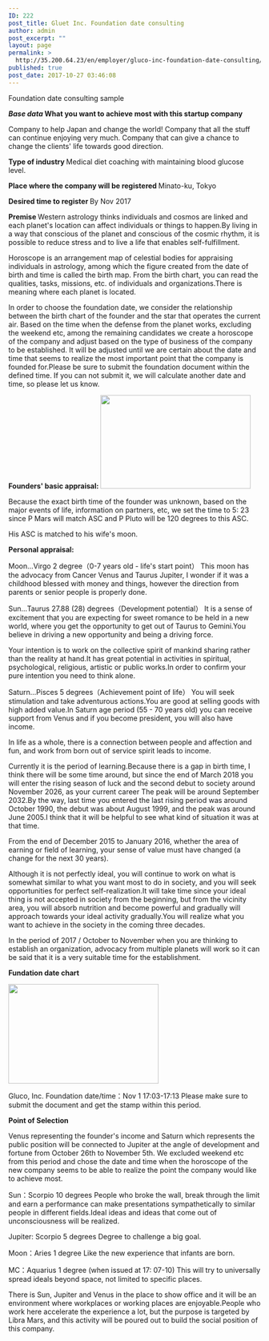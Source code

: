 ```yaml
---
ID: 222
post_title: Gluet Inc. Foundation date consulting
author: admin
post_excerpt: ""
layout: page
permalink: >
  http://35.200.64.23/en/employer/gluco-inc-foundation-date-consulting/
published: true
post_date: 2017-10-27 03:46:08
---
```

Foundation date consulting sample

<b><em>Base data</em>
</b><b>What you want to achieve most with this startup company</b>

Company to help Japan and change the world!
Company that all the stuff can continue enjoying very much.
Company that can give a chance to change the clients' life towards good direction.

<b>Type of industry
</b>Medical diet coaching with maintaining blood glucose level.

<b>Place where the company will be registered
</b>Minato-ku, Tokyo

<b>Desired time to register
</b>By Nov 2017

<b>Premise
</b>Western astrology thinks individuals and cosmos are linked and each planet's location can affect individuals or things to happen.By living in a way that conscious of the planet and conscious of the cosmic rhythm, it is possible to reduce stress and to live a life that enables self-fulfillment.

Horoscope is an arrangement map of celestial bodies for appraising individuals in astrology, among which the figure created from the date of birth and time is called the birth map. From the birth chart, you can read the qualities, tasks, missions, etc. of individuals and organizations.There is meaning where each planet is located.

In order to choose the foundation date, we consider the relationship between the birth chart of the founder and the star that operates the current air. Based on the time when the defense from the planet works, excluding the weekend etc, among the remaining candidates we create a horoscope of the company and adjust based on the type of business of the company to be established. It will be adjusted until we are certain about the date and time that seems to realize the most important point that the company is founded for.Please be sure to submit the foundation document within the defined time. If you can not submit it, we will calculate another date and time, so please let us know.

<b>Founders' basic appraisal:
<img class="alignnone size-medium wp-image-208" src="http://35.200.64.23/wp-content/uploads/2017/10/jan_takahashi-1--300x187.png" alt="" width="300" height="187" />
</b>

Because the exact birth time of the founder was unknown, based on the major events of life, information on partners, etc, we set the time to 5: 23 since P Mars will match ASC and P Pluto will be 120 degrees to this ASC.

His ASC is matched to his wife's moon.

<b>Personal appraisal:</b>

Moon...Virgo 2 degree（0-7 years old - life's start point）
This moon has the advocacy from Cancer Venus and Taurus Jupiter, I wonder if it was a childhood blessed with money and things, however the direction from parents or senior people is properly done.

Sun...Taurus 27.88 (28) degrees（Development potential）
It is a sense of excitement that you are expecting for sweet romance to be held in a new world, where you get the opportunity to get out of Taurus to Gemini.You believe in driving a new opportunity and being a driving force.

Your intention is to work on the collective spirit of mankind sharing rather than the reality at hand.It has great potential in activities in spiritual, psychological, religious, artistic or public works.In order to confirm your pure intention you need to think alone.

Saturn...Pisces 5 degrees（Achievement point of life）
You will seek stimulation and take adventurous actions.You are good at selling goods with high added value.In Saturn age period (55 - 70 years old) you can receive support from Venus and if you become president, you will also have income.

In life as a whole, there is a connection between people and affection and fun, and work from born out of service spirit leads to income.

Currently it is the period of learning.Because there is a gap in birth time, I think there will be some time around, but since the end of March 2018 you will enter the rising season of luck and the second debut to society around November 2026, as your current career The peak will be around September 2032.By the way, last time you entered the last rising period was around October 1990, the debut was about August 1999, and the peak was around June 2005.I think that it will be helpful to see what kind of situation it was at that time.

From the end of December 2015 to January 2016, whether the area of earning or field of learning, your sense of value must have changed (a change for the next 30 years).

Although it is not perfectly ideal, you will continue to work on what is somewhat similar to what you want most to do in society, and you will seek opportunities for perfect self-realization.It will take time since your ideal thing is not accepted in society from the beginning, but from the vicinity area, you will absorb nutrition and become powerful and gradually will approach towards your ideal activity gradually.You will realize what you want to achieve in the society in the coming three decades.

In the period of 2017 / October to November when you are thinking to establish an organization, advocacy from multiple planets will work so it can be said that it is a very suitable time for the establishment.

<b>Fundation date chart</b>

<img class="alignnone size-medium wp-image-204" src="http://35.200.64.23/wp-content/uploads/2017/10/gluco3-300x199.png" alt="" width="300" height="199" />

Gluco, Inc.
Foundation date/time：Nov 1 17:03-17:13
Please make sure to submit the document and get the stamp within this period.

<strong>Point of Selection</strong>

Venus representing the founder's income and Saturn which represents the public position will be connected to Jupiter at the angle of development and fortune from October 26th to November 5th. We excluded weekend etc from this period and chose the date and time when the horoscope of the new company seems to be able to realize the point the company would like to achieve most.

Sun：Scorpio 10 degrees
People who broke the wall, break through the limit and earn a performance can make presentations sympathetically to similar people in different fields.Ideal ideas and ideas that come out of unconsciousness will be realized.

Jupiter: Scorpio 5 degrees
Degree to challenge a big goal.

Moon：Aries 1 degree
Like the new experience that infants are born.

MC：Aquarius 1 degree (when issued at 17: 07-10)
This will try to universally spread ideals beyond space, not limited to specific places.

There is Sun, Jupiter and Venus in the place to show office and it will be an environment where workplaces or working places are enjoyable.People who work here accelerate the experience a lot, but the purpose is targeted by Libra Mars, and this activity will be poured out to build the social position of this company.

&nbsp;